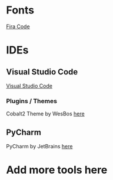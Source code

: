 # Fonts
[Fira Code](https://github.com/tonsky/FiraCode)


# IDEs
## Visual Studio Code
[Visual Studio Code](https://code.visualstudio.com/)

### Plugins / Themes
Cobalt2 Theme by WesBos [here](https://marketplace.visualstudio.com/items?itemName=wesbos.theme-cobalt2)

## PyCharm
PyCharm by JetBrains [here](https://www.jetbrains.com/pycharm/)

# Add more tools here

